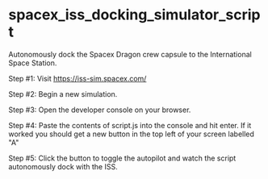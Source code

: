 # spacex_iss_docking_simulator_script

Autonomously dock the Spacex Dragon crew capsule to the International Space Station.

Step #1:
Visit https://iss-sim.spacex.com/

Step #2:
Begin a new simulation.

Step #3:
Open the developer console on your browser.

Step #4:
Paste the contents of script.js into the console and hit enter. If it worked you should get a new button in the top left of your screen labelled "A"

Step #5: Click the button to toggle the autopilot and watch the script autonomously dock with the ISS.
